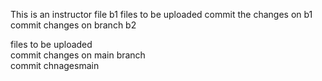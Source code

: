This is an instructor file
 b1
files to be uploaded
commit the changes on b1 <br>
commit changes on branch b2

files to be uploaded <br>
commit changes on main branch <br>
commit chnagesmain
